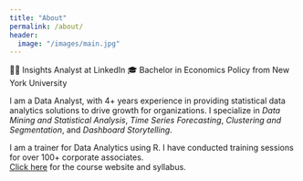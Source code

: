 ```yaml
---
title: "About"
permalink: /about/
header:
  image: "/images/main.jpg"
---
```


:woman_technologist: Insights Analyst at LinkedIn
:mortar_board: Bachelor in Economics Policy from New York University

I am a Data Analyst, with 4+ years experience in providing statistical data analytics solutions to drive growth for organizations. I specialize in *Data Mining and Statistical Analysis*, *Time Series Forecasting*, *Clustering and Segmentation*, and *Dashboard Storytelling*.

I am a trainer for Data Analytics using R. I have conducted training sessions for over 100+ corporate associates.  
[Click here](https://cbatra9.github.io/R-Foundations-and-Intermediate-Resources) for the course website and syllabus.
